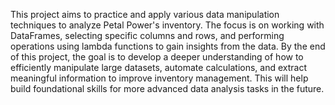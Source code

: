 This project aims to practice and apply various data manipulation techniques to analyze Petal Power's inventory. The focus is on working with DataFrames, selecting specific columns and rows, and performing operations using lambda functions to gain insights from the data. By the end of this project, the goal is to develop a deeper understanding of how to efficiently manipulate large datasets, automate calculations, and extract meaningful information to improve inventory management. This will help build foundational skills for more advanced data analysis tasks in the future.
